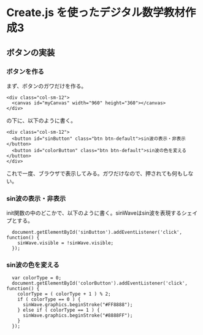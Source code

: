 # Create.js を使ったデジタル数学教材作成3

## ボタンの実装

### ボタンを作る
まず、ボタンのガワだけを作る。

```
<div class="col-sm-12">
  <canvas id="myCanvas" width="960" height="360"></canvas>
</div>
```
の下に、以下のように書く。

```
<div class="col-sm-12">
  <button id="sinButton" class="btn btn-default">sin波の表示・非表示</button>
  <button id="colorButton" class="btn btn-default">sin波の色を変える</button>
</div>

```

これで一度、ブラウザで表示してみる。ガワだけなので、押されても何もしない。


### sin波の表示・非表示

init関数の中のどこかで、以下のように書く。sinWaveはsin波を表現するシェイプとする。

```
  document.getElementById('sinButton').addEventListener('click', function() {
    sinWave.visible = !sinWave.visible;
  });
```


### sin波の色を変える


```
  var colorType = 0;
  document.getElementById('colorButton').addEventListener('click', function() {
    colorType = ( colorType + 1 ) % 2;
    if ( colorType == 0 ) { 
      sinWave.graphics.beginStroke("#FF8888");
    } else if ( colorType == 1 ) {
      sinWave.graphics.beginStroke("#8888FF");
    }
  });

```











